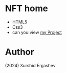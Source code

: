 # NFT home 
- HTML5
- Css3
- can you view [my Project](https://nft-home.netlify.app/)
# Author 
(2024) Xurshid Ergashev 
